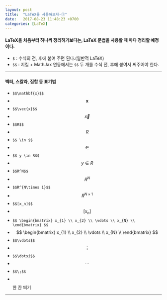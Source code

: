 ```yaml
---
layout: post
title:  "LaTeX을 사용해보자-①"
date:   2017-08-23 11:48:23 +0700
categories: [LaTeX]
---
```


#### LaTeX을 처음부터 하나씩 정리하기보다는, LaTeX 문법을 사용할 때 마다 정리할 예정이다.
- `$` : 수식의 전, 후에 붙여 주면 된다.(일반적 LaTeX)
- `$$` : 지킬 + MathJax 연동에서는 `$$` 두 개를 수식 전, 후에 붙여서 써주어야 한다.

---

#### 벡터, 스칼라, 집합 등 표기법

- `$$\mathbf{x}$$`
- $$\mathbf{x}$$
- `$$\vec{x}$$`
- $$\vec{x}$$
- `$$R$$`
- $$R$$
- `$$ \in $$`
- $$ \in $$
- `$$ y \in R$$`
- $$ y \in R $$
- `$$R^N$$`
- $$R^N$$
- `$$R^{N\times 1}$$`
- $$R^{N\times 1}$$
- `$$[x_n]$$`
- $$[x_n]$$
- `$$ \begin{bmatrix}
x_{1} \\
x_{2} \\
\vdots \\
x_{N} \\
\end{bmatrix}
$$`
- $$ \begin{bmatrix}
x_{1} \\
x_{2} \\
\vdots \\
x_{N} \\
\end{bmatrix}
$$
- `$$\vdots$$`
- $$\vdots$$
- `$$\dotsi$$`
- $$\dotsi$$
- `$$\;$$`
- $$\;$$ 한 칸 띄기

---

